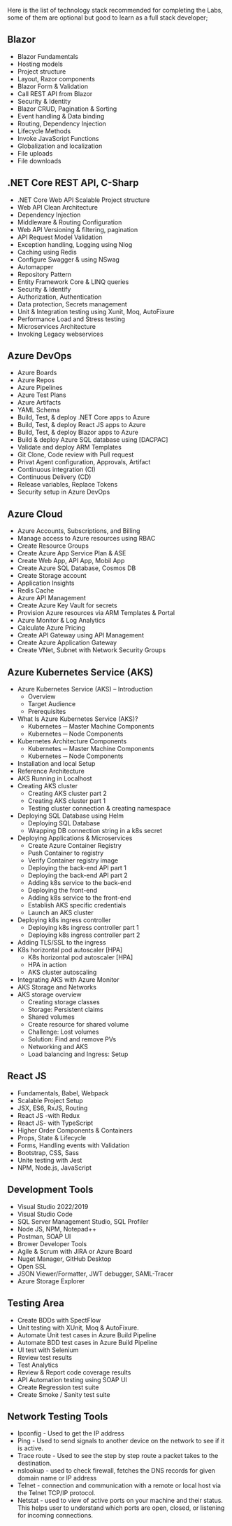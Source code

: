 Here is the list of technology stack recommended for completing the Labs, some of them are optional but good to learn as a full stack developer;

## Blazor

- Blazor Fundamentals
- Hosting models
- Project structure
- Layout, Razor components
- Blazor Form & Validation
- Call REST API from Blazor
- Security & Identity
- Blazor CRUD, Pagination & Sorting
- Event handling & Data binding
- Routing, Dependency Injection
- Lifecycle Methods
- Invoke JavaScript Functions
- Globalization and localization
- File uploads
- File downloads

## .NET Core REST API, C-Sharp

- .NET Core Web API Scalable Project structure
- Web API Clean Architecture
- Dependency Injection
- Middleware & Routing Configuration
- Web API Versioning & filtering, pagination
- API Request Model Validation
- Exception handling, Logging using Nlog
- Caching using Redis
- Configure Swagger & using NSwag
- Automapper
- Repository Pattern
- Entity Framework Core & LINQ queries
- Security & Identify
- Authorization, Authentication
- Data protection, Secrets management
- Unit & Integration testing using Xunit, Moq, AutoFixure
- Performance Load and Stress testing
- Microservices Architecture
- Invoking Legacy webservices

## Azure DevOps

- Azure Boards
- Azure Repos
- Azure Pipelines
- Azure Test Plans
- Azure Artifacts
- YAML Schema
- Build, Test, & deploy .NET Core apps to Azure
- Build, Test, & deploy React JS apps to Azure
- Build, Test, & deploy Blazor apps to Azure
- Build & deploy Azure SQL database using [DACPAC]
- Validate and deploy ARM Templates
- Git Clone, Code review with Pull request
- Privat Agent configuration, Approvals, Artifact
- Continuous integration (CI)
- Continuous Delivery (CD)
- Release variables, Replace Tokens
- Security setup in Azure DevOps

## Azure Cloud

- Azure Accounts, Subscriptions, and Billing
- Manage access to Azure resources using RBAC
- Create Resource Groups
- Create Azure App Service Plan & ASE
- Create Web App, API App, Mobil App
- Create Azure SQL Database, Cosmos DB
- Create Storage account
- Application Insights
- Redis Cache
- Azure API Management
- Create Azure Key Vault for secrets
- Provision Azure resources via ARM Templates & Portal
- Azure Monitor & Log Analytics
- Calculate Azure Pricing
- Create API Gateway using API Management
- Create Azure Application Gateway
- Create VNet, Subnet with Network Security Groups

## Azure Kubernetes Service (AKS)

- Azure Kubernetes Service (AKS) – Introduction
    - Overview
    - Target Audience
    - Prerequisites
- What Is Azure Kubernetes Service (AKS)?
    - Kubernetes ─ Master Machine Components
    - Kubernetes ─ Node Components
- Kubernetes Architecture Components
    - Kubernetes ─ Master Machine Components
    - Kubernetes ─ Node Components
- Installation and local Setup
- Reference Architecture
- AKS Running in Localhost
- Creating AKS cluster
    - Creating AKS cluster part 2
    - Creating AKS cluster part 1
    - Testing cluster connection & creating namespace
- Deploying SQL Database using Helm
    - Deploying SQL Database
    - Wrapping DB connection string in a k8s secret
- Deploying Applications & Microservices
    - Create Azure Container Registry
    - Push Container to registry
    - Verify Container registry image
    - Deploying the back-end API part 1
    - Deploying the back-end API part 2
    - Adding k8s service to the back-end
    - Deploying the front-end
    - Adding k8s service to the front-end
    - Establish AKS specific credentials
    - Launch an AKS cluster
- Deploying k8s ingress controller
    - Deploying k8s ingress controller part 1
    - Deploying k8s ingress controller part 2
- Adding TLS/SSL to the ingress
- K8s horizontal pod autoscaler [HPA]
    - K8s horizontal pod autoscaler [HPA]
    - HPA in action
    - AKS cluster autoscaling
- Integrating AKS with Azure Monitor
- AKS Storage and Networks
- AKS storage overview
    - Creating storage classes
    - Storage: Persistent claims
    - Shared volumes
    - Create resource for shared volume
    - Challenge: Lost volumes
    - Solution: Find and remove PVs
    - Networking and AKS
    - Load balancing and Ingress: Setup
  
## React JS

- Fundamentals, Babel, Webpack
- Scalable Project Setup
- JSX, ES6, RxJS, Routing
- React JS -with Redux
- React JS- with TypeScript
- Higher Order Components & Containers
- Props, State & Lifecycle
- Forms, Handling events with Validation
- Bootstrap, CSS, Sass
- Unite testing with Jest
- NPM, Node.js, JavaScript

## Development Tools

- Visual Studio 2022/2019
- Visual Studio Code
- SQL Server Management Studio, SQL Profiler
- Node JS, NPM, Notepad++
- Postman, SOAP UI
- Brower Developer Tools
- Agile & Scrum with JIRA or Azure Board
- Nuget Manager, GitHub Desktop
- Open SSL
- JSON Viewer/Formatter, JWT debugger, SAML-Tracer
- Azure Storage Explorer

## Testing Area

- Create BDDs with SpectFlow
- Unit testing with XUnit, Moq & AutoFixure.
- Automate Unit test cases in Azure Build Pipeline
- Automate BDD test cases in Azure Build Pipeline
- UI test with Selenium
- Review test results
- Test Analytics
- Review & Report code coverage results
- API Automation testing using SOAP UI
- Create Regression test suite
- Create Smoke / Sanity test suite

## Network Testing Tools

- Ipconfig - Used to get the IP address
- Ping - Used to send signals to another device on the network to see if it is active.
- Trace route - Used to see the step by step route a packet takes to the destination.
- nslookup - used to check firewall, fetches the DNS records for given domain name or IP address
- Telnet - connection and communication with a remote or local host via the Telnet TCP/IP protocol.
- Netstat - used to view of active ports on your machine and their status. This helps user to understand which ports are open, closed, or listening for incoming connections.

